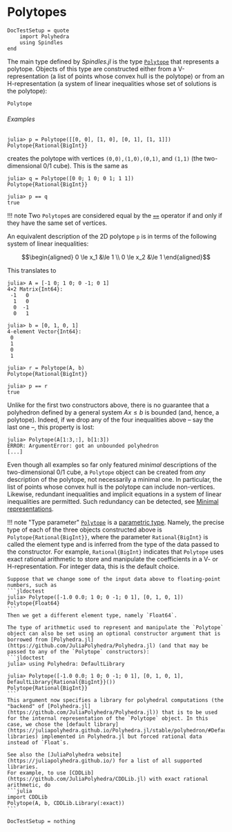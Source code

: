 # Polytopes

```@meta
DocTestSetup = quote
    import Polyhedra
    using Spindles
end
```

The main type defined by *Spindles.jl* is the type [`Polytope`](@ref) that represents a polytope.
Objects of this type are constructed either from a V-representation (a list of points whose convex hull
is the polytope) or from an H-representation (a system of linear inequalities whose set of solutions is the polytope):

```@docs
Polytope
```

###### Examples

```jldoctest polytopes
julia> p = Polytope([[0, 0], [1, 0], [0, 1], [1, 1]])
Polytope{Rational{BigInt}}
```
creates the polytope with vertices ``(0,0),(1,0),(0,1)``, and ``(1,1)`` (the two-dimensional 0/1 cube).
This is the same as
```jldoctest polytopes
julia> q = Polytope([0 0; 1 0; 0 1; 1 1])
Polytope{Rational{BigInt}}

julia> p == q
true
```

!!! note
    Two `Polytope`s are considered equal by the [`==`](@ref) operator if and only if they have the same set of vertices.

An equivalent description of the 2D polytope `p` is in terms of the following system of linear inequalities:
```math
\begin{aligned}
0 \le x_1 &\le 1 \\
0 \le x_2 &\le 1
\end{aligned}
```
This translates to
```jldoctest polytopes
julia> A = [-1 0; 1 0; 0 -1; 0 1]
4×2 Matrix{Int64}:
 -1   0
  1   0
  0  -1
  0   1

julia> b = [0, 1, 0, 1]
4-element Vector{Int64}:
 0
 1
 0
 1

julia> r = Polytope(A, b)
Polytope{Rational{BigInt}}

julia> p == r
true
```
Unlike for the first two constructors above, there is no guarantee that a polyhedron defined by 
a general system $Ax \le b$ is bounded (and, hence, a polytope). Indeed, 
if we drop any of the four inequalities above – say the last one –, this property is lost:
```jldoctest polytopes
julia> Polytope(A[1:3,:], b[1:3])
ERROR: ArgumentError: got an unbounded polyhedron
[...]
```

Even though all examples so far only featured *minimal* descriptions of the two-dimensional 0/1 cube,
a `Polytope` object can be created from *any* description of the polytope, not necessarily a minimal one.
In particular, the list of points whose convex hull is the polytope can include non-vertices. Likewise,
redundant inequalities and implicit equations in a system of linear inequalities are permitted. 
Such redundancy can be detected, see [Minimal representations](@ref).


!!! note "Type parameter"
    [`Polytope`](@ref) is a [parametric type](https://docs.julialang.org/en/v1/manual/types/#Parametric-Types). Namely, the precise type of each of the three objects constructed above is `Polytope{Rational{BigInt}}`, where the parameter `Rational{BigInt}` is called the element type and is inferred from the type of the data
    passed to the constructor. For example, `Rational{BigInt}` indicates that `Polytope` uses exact rational arithmetic to store and manipulate the coefficients in a V- or H-representation. For integer data, this is the default choice. 
    
    Suppose that we change some of the input data above to floating-point numbers, such as
    ```jldoctest
    julia> Polytope([-1.0 0.0; 1 0; 0 -1; 0 1], [0, 1, 0, 1])
    Polytope{Float64}
    ```
    Then we get a different element type, namely `Float64`. 
    
    The type of arithmetic used to represent and manipulate the `Polytope` object can also be set using an optional constructor argument that is borrowed from [Polyhedra.jl](https://github.com/JuliaPolyhedra/Polyhedra.jl) (and that may be passed to any of the `Polytope` constructors):
    ```jldoctest
    julia> using Polyhedra: DefaultLibrary

    julia> Polytope([-1.0 0.0; 1 0; 0 -1; 0 1], [0, 1, 0, 1], DefaultLibrary{Rational{BigInt}}())
    Polytope{Rational{BigInt}}
    ```
    This argument now specifies a library for polyhedral computations (the "backend" of [Polyhedra.jl](https://github.com/JuliaPolyhedra/Polyhedra.jl)) that is to be used for the internal representation of the `Polytope` object. In this case, we chose the [default library](https://juliapolyhedra.github.io/Polyhedra.jl/stable/polyhedron/#Default-libraries) implemented in Polyhedra.jl but forced rational data instead of `Float`s.
    
    See also the [JuliaPolyhedra website](https://juliapolyhedra.github.io/) for a list of all supported libraries.
    For example, to use [CDDLib](https://github.com/JuliaPolyhedra/CDDLib.jl) with exact rational arithmetic, do
    ```julia
    import CDDLib
    Polytope(A, b, CDDLib.Library(:exact))
    ``` 


```@meta
DocTestSetup = nothing
```